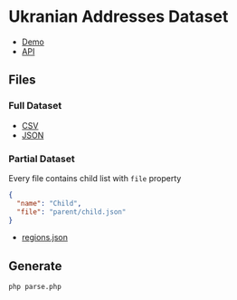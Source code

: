 # Ukranian Addresses Dataset

- [Demo](https://ua-opendata.github.io/address/)
- [API](https://ua-opendata.github.io/address/regions.json)

## Files
### Full Dataset
- [CSV](./docs/houses.csv)
- [JSON](./docs/houses.json)
### Partial Dataset
Every file contains child list with `file` property
```json
{
  "name": "Child",
  "file": "parent/child.json"
}
```
- [regions.json](./docs/regions.json)

## Generate
```bash
php parse.php
```
